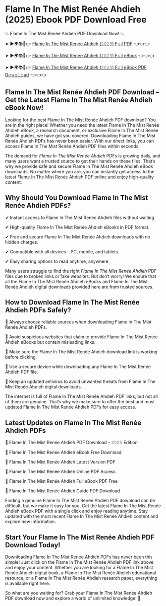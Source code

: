 # Flame In The Mist Renée Ahdieh (2025) Ebook PDF Download Free

💥 Flame In The Mist Renée Ahdieh PDF Download Now! 💥

➤ ►🌍📚📱👉 [Flame In The Mist Renée Ahdieh (𝟸𝟶𝟸𝟻) F𝚞ll PDF](https://getpdf.xyz/flame-in-the-mist-renée-ahdieh) 👈👈👈


➤ ►🌍📚📱👉 [Flame In The Mist Renée Ahdieh (𝟸𝟶𝟸𝟻) F𝚞ll eBook](https://getpdf.xyz/flame-in-the-mist-renée-ahdieh) 👈👈👈


➤ ►🌍📚📱👉 [Flame In The Mist Renée Ahdieh (𝟸𝟶𝟸𝟻) F𝚞ll eBook PDF D𝚘𝚠𝚗𝚕𝚘a𝚍](https://getpdf.xyz/flame-in-the-mist-renée-ahdieh) 👈👈👈


## Flame In The Mist Renée Ahdieh PDF Download – Get the Latest Flame In The Mist Renée Ahdieh eBook Now!

Looking for the best Flame In The Mist Renée Ahdieh PDF download? You are in the right place! Whether you need the latest Flame In The Mist Renée Ahdieh eBook, a research document, or exclusive Flame In The Mist Renée Ahdieh guides, we have got you covered. Downloading Flame In The Mist Renée Ahdieh PDFs has never been easier. With our direct links, you can access Flame In The Mist Renée Ahdieh PDF files within seconds.

The demand for *Flame In The Mist Renée Ahdieh* PDFs is growing daily, and many users want a trusted source to get their hands on these files. That’s why we provide safe and secure Flame In The Mist Renée Ahdieh eBook downloads. No matter where you are, you can instantly get access to the latest Flame In The Mist Renée Ahdieh PDF online and enjoy high-quality content.

## Why Should You Download Flame In The Mist Renée Ahdieh PDFs?

✔ Instant access to Flame In The Mist Renée Ahdieh files without waiting.

✔ High-quality Flame In The Mist Renée Ahdieh eBooks in PDF format.

✔ Free and secure Flame In The Mist Renée Ahdieh downloads with no hidden charges.

✔ Compatible with all devices – PC, mobile, and tablets.

✔ Easy sharing options to read anytime, anywhere.

Many users struggle to find the right *Flame In The Mist Renée Ahdieh* PDF files due to broken links or fake websites. But don’t worry! We ensure that all the Flame In The Mist Renée Ahdieh eBooks and Flame In The Mist Renée Ahdieh digital downloads provided here are from trusted sources.

## How to Download Flame In The Mist Renée Ahdieh PDFs Safely?

📌 Always choose reliable sources when downloading Flame In The Mist Renée Ahdieh PDFs.

📌 Avoid suspicious websites that claim to provide Flame In The Mist Renée Ahdieh eBooks but contain misleading links.

📌 Make sure the Flame In The Mist Renée Ahdieh download link is working before clicking.

📌 Use a secure device while downloading any Flame In The Mist Renée Ahdieh PDF file.

📌 Keep an updated antivirus to avoid unwanted threats from Flame In The Mist Renée Ahdieh digital downloads.

The internet is full of Flame In The Mist Renée Ahdieh PDF links, but not all of them are genuine. That’s why we make sure to offer the best and most updated Flame In The Mist Renée Ahdieh PDFs for easy access.

## Latest Updates on Flame In The Mist Renée Ahdieh PDFs

🔹 Flame In The Mist Renée Ahdieh PDF Download – 𝟸𝟶𝟸𝟻 Edition

🔹 Flame In The Mist Renée Ahdieh eBook Free Download

🔹 Flame In The Mist Renée Ahdieh Latest Version PDF

🔹 Flame In The Mist Renée Ahdieh Online PDF Access

🔹 Flame In The Mist Renée Ahdieh Full eBook PDF Free

🔹 Flame In The Mist Renée Ahdieh Guide PDF Download

Finding a genuine Flame In The Mist Renée Ahdieh PDF download can be difficult, but we make it easy for you. Get the latest Flame In The Mist Renée Ahdieh eBook PDF with a single click and enjoy reading anytime. Stay updated with the most recent Flame In The Mist Renée Ahdieh content and explore new information.

## Start Your Flame In The Mist Renée Ahdieh PDF Download Today!

Downloading Flame In The Mist Renée Ahdieh PDFs has never been this simple! Just click on the Flame In The Mist Renée Ahdieh PDF link above and enjoy your content. Whether you are looking for a Flame In The Mist Renée Ahdieh digital book, a Flame In The Mist Renée Ahdieh educational resource, or a Flame In The Mist Renée Ahdieh research paper, everything is available right here.

So what are you waiting for? Grab your Flame In The Mist Renée Ahdieh PDF download now and explore a world of unlimited knowledge! 🚀